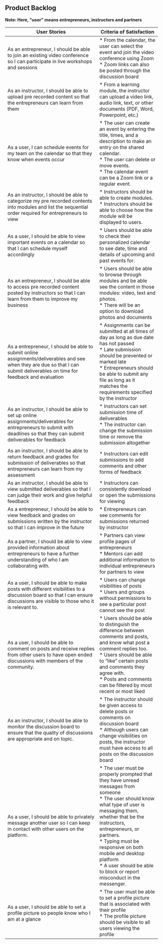 ## Product Backlog

**Note: Here, "user" means entrepreneurs, instructors and partners**

| User Stories                                                                                                                  | Criteria of Satisfaction                                                                                                                                                                                                        |
|-------------------------------------------------------------------------------------------------------------------------------|---------------------------------------------------------------------------------------------------------------------------------------------------------------------------------------------------------------------------------|
| As an entrepreneur, I should be able to join an existing video conference so I can participate in live workshops and sessions | * From the calendar, the user can select the event and join the video conference using Zoom<br>* Zoom links can also be posted through the discussion board                                                                     |
| As an instructor, I should be able to upload pre recorded content so that the entrepreneurs can learn from them               | * From a learning module, the instructor can upload a video link, audio link, text, or other documents (PDF, Word, Powerpoint, etc.)                                                                                            |
| As a user, I can schedule events for my team on the calendar so that they know when events occur                              | * The user can create an event by entering the title, times, and a description to make an entry on the shared calendar.<br>* The user can delete or move events.<br>* The calendar event can be a Zoom link or a regular event. |
| As an instructor, I should be able to categorize my pre recorded contents into modules and list the sequential order required for entrepreneurs to view | * Instructors should be able to create modules.<br>* Instructors should be able to choose how the module will be displayed to users.                                                                  |
| As a user, I should be able to view important events on a calendar so that I can schedule myself accordingly                  | * Users should be able to check their personalized calendar to see date, time and details of upcoming and past events for. |
| As an entrepreneur, I should be able to access pre recorded content posted by instructors so that I can learn from them to improve my business | * Users should be able to browse through modules and be able see the content in those modules: video, text and photos.<br> * There will be an option to download photos and documents | 
| As a entrepreneur, I should be able to submit online assignments/deliverables and see when they are due so that I can submit deliverables on time for feedback and evaluation | * Assignments can be submitted at all times of day as long as due date has not passed<br> * Late submission should be prevented or marked late <br> * Entrepreneurs should be able to submit any file as long as it matches the requirements specified by the instructor | 
| As an instructor, I should be able to set up online assignments/deliverables for entrepreneurs to submit with deadlines so that they can submit deliverables for feedback | * Instructors can set submission time of deliverables <br> * The instructor can change the submission time or remove the submission altogether | 
| As an instructor, I should be able to return feedback and grades for submission of deliverables so that entrepreneurs can learn from my assessment | * Instructors can edit submissions to add comments and other forms of feedback |
| As an instructor, I should be able to view submitted deliverables so that I can judge their work and give helpful feedback | * Instructors can consistently download or open the submissions for viewing |
| As a entrepreneur, I should be able to view feedback and grades on submissions written by the instructor so that I can improve in the future | * Entrepreneurs can see comments for submissions returned by instructor |
| As a partner, I should be able to view provided information about entrepreneurs to have a further understanding of who I am collaborating with. | * Partners can view profile pages of entrepreneurs<br> * Mentors can add additional information to individual entrepreneurs for partners to view | 
| As a user, I should be able to make posts with different visibilities to a discussion board so that I can ensure discussions are visible to those who it is relevant to. | * Users can change visibilities of posts <br> * Users and groups without permissions to see a particular post cannot see the post | 
| As a user, I should be able to comment on posts and receive replies from other users to have open ended discussions with members of the community. | * Users should be able to distinguish the difference between comments and posts, and know what post a comment replies too.<br> * Users should be able to “like” certain posts and comments they agree with.<br> * Posts and comments can be filtered by most recent or most liked |
| As an instructor, I should be able to monitor the discussion board to ensure that the quality of discussions are appropriate and on topic. | * The instructor should be given access to delete posts or comments on discussion board <br> * Although users can change visibilities on posts, the instructor must have access to all posts on the discussion board | 
| As a user, I should be able to privately message another user so I can keep in contact with other users on the platform. | * The user must be properly prompted that they have unread messages from someone <br> * The user should know what type of user is messaging them, whether that be the instructors, entrepreneurs, or partners. <br> * Typing must be responsive on both mobile and desktop platform <br> * A user should be able to block or report misconduct in the messenger. | 
| As a user, I should be able to set a profile picture so people know who I am at a glance | *  The user must be able to set a profile picture that is associated with their profile <br> * The profile picture should be visible to all users viewing the profile |   
